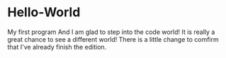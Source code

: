 # Hello-World
My first program
And I am glad to step into the code world! It is really a great chance to see a different world!
There is a little change to comfirm that I've already finish the edition.
